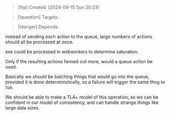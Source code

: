 
>[!tip] Created: [2024-09-15 Sun 20:23]

>[!question] Targets: 

>[!danger] Depends: 

instead of sending each action to the queue, large numbers of actions should all be processed at once.

exe could be processed in webworkers to determine saturation.

Only if the resulting actions fanned out more, would a queue action be used.

Basically we should be batching things that would go into the queue, provided it is done deterministically, so a failure will trigger the same thng to run.

We should be able to make a TLA+ model of this operation, so we can be confident in our model of consistency, and can handle strange things like large data sizes.
